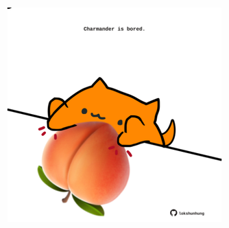 <!-- built at 13/08/2024, 03:00:41 UTC -->
<p align="center">
  <img width="500" height="500" src="./ReadmeImage.svg">
</p>
